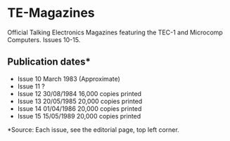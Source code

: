 # TE-Magazines
Official Talking Electronics Magazines featuring the TEC-1 and Microcomp Computers. Issues 10-15.


## Publication dates*
- Issue 10  March 1983 (Approximate)
- Issue 11  ?
- Issue 12  30/08/1984  16,000 copies printed
- Issue 13  20/05/1985  20,000 copies printed
- Issue 14  01/04/1986  20,000 copies printed
- Issue 15  15/05/1989  20,000 copies printed

*Source: Each issue, see the editorial page, top left corner.
